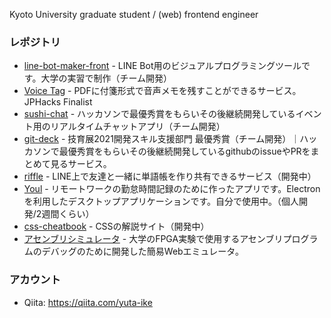 Kyoto University graduate student / (web) frontend engineer


### レポジトリ
- [line-bot-maker-front](https://github.com/yuta-ike/line-bot-maker-front) - LINE Bot用のビジュアルプログラミングツールです。大学の実習で制作（チーム開発）
- [Voice Tag](https://github.com/jphacks/F_2108) - PDFに付箋形式で音声メモを残すことができるサービス。JPHacks Finalist
- [sushi-chat](https://github.com/osushi-academy/sushi-chat) - ハッカソンで最優秀賞をもらいその後継続開発しているイベント用のリアルタイムチャットアプリ（チーム開発）
- [git-deck](https://github.com/git-deck/git-deck) - 技育展2021開発スキル支援部門 最優秀賞（チーム開発）｜ハッカソンで最優秀賞をもらいその後継続開発しているgithubのissueやPRをまとめて見るサービス。
- [riffle](https://github.com/yuta-ike/riffle) - LINE上で友達と一緒に単語帳を作り共有できるサービス（開発中）
- [Youl](https://github.com/yuta-ike/WorkTimer) - リモートワークの勤怠時間記録のために作ったアプリです。Electronを利用したデスクトップアプリケーションです。自分で使用中。（個人開発/2週間くらい）
- [css-cheatbook](https://github.com/yuta-ike/css-cheatsheet) - CSSの解説サイト（開発中）
- [アセンブリシミュレータ](https://github.com/yuta-ike/assemble-emulator) - 大学のFPGA実験で使用するアセンブリプログラムのデバッグのために開発した簡易Webエミュレータ。

### アカウント
- Qiita: https://qiita.com/yuta-ike
